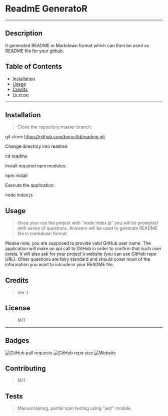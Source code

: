 

  # ReadmE GeneratoR

  ---

  ## Description
  It generated README in Markdown format which can then be used as README file for your github.

  ## Table of Contents
  * [Installation](#installation)
  * [Usage](#usage)
  * [Credits](#credits)
  * [License](#license)   

  ---

  ## Installation
  >Clone the repository master branch:

git clone https://github.com/borucltd/readme.git

Change directory into readme:

cd readme

Install required npm modules:

npm install

Execute the application:

node index.js


  ## Usage
  >Once your run the project with "node index.js" you will be prompted with series of questions.
Answers will be used to generate README file in markdown format.

Please note, you are supposed to provide valid GitHub user name. The application will make an api call to GitHub in order to confirm that such user exists.
It will also ask for your project's website (you can use GitHub repo URL).
Other questions are fairy standard and should cover most of the information you want to inlcude in your README file.




  ## Credits
  >me :)

  ## License
  >MIT

  ---

  ## Badges
   ![GitHub pull requests](https://img.shields.io/github/issues-pr/borucltd/readme)  ![GitHub repo size](https://img.shields.io/github/repo-size/borucltd/readme?style=undefined)  ![Website](https://img.shields.io/website?down_color=red&down_message=offline&up_color=green&up_message=online&url=https%3A%2F%2Fhttps://github.com/borucltd/readme) 

  ## Contributing
  >MIT

  ## Tests
  >Manual testing, partial npm testing using "jest" module.

